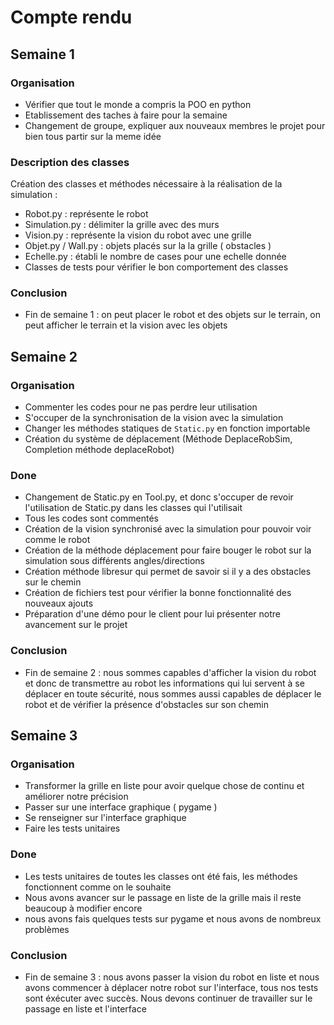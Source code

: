 # Compte rendu

## Semaine 1 

### Organisation

  - Vérifier que tout le monde a compris la POO en python
  - Etablissement des taches à faire pour la semaine
  - Changement de groupe, expliquer aux nouveaux membres le projet pour bien tous partir sur la meme idée

### Description des classes

  Création des classes et méthodes nécessaire à la réalisation de la simulation :
  - Robot.py : représente le robot
  - Simulation.py : délimiter la grille avec des murs
  - Vision.py : représente la vision du robot avec une grille
  - Objet.py / Wall.py : objets placés sur la la grille ( obstacles )
  - Echelle.py : établi le nombre de cases pour une echelle donnée
  - Classes de tests pour vérifier le bon comportement des classes 

### Conclusion

  - Fin de semaine 1 : on peut placer le robot et des objets sur le terrain, on peut afficher le terrain et la vision avec les objets
  
  
## Semaine 2

### Organisation

  - Commenter les codes pour ne pas perdre leur utilisation
  - S'occuper de la synchronisation de la vision avec la simulation
  - Changer les méthodes statiques de `Static.py` en fonction importable
  - Création du système de déplacement (Méthode DeplaceRobSim, Completion méthode deplaceRobot)

### Done

  - Changement de Static.py en Tool.py, et donc s'occuper de revoir l'utilisation de Static.py dans les classes qui l'utilisait
  - Tous les codes sont commentés
  - Création de la vision synchronisé avec la simulation pour pouvoir voir comme le robot
  - Création de la méthode déplacement pour faire bouger le robot sur la simulation sous différents angles/directions
  - Création méthode libresur qui permet de savoir si il y a des obstacles sur le chemin
  - Création de fichiers test pour vérifier la bonne fonctionnalité des nouveaux ajouts
  - Préparation d'une démo pour le client pour lui présenter notre avancement sur le projet
  
### Conclusion

  - Fin de semaine 2 : nous sommes capables d'afficher la vision du robot et donc de transmettre au robot les informations qui lui servent à se déplacer en toute sécurité, nous sommes aussi capables de déplacer le robot et de vérifier la présence d'obstacles sur son chemin 

## Semaine 3 

### Organisation 

  - Transformer la grille en liste pour avoir quelque chose de continu et améliorer notre précision
  - Passer sur une interface graphique ( pygame )
  - Se renseigner sur l'interface graphique
  - Faire les tests unitaires

### Done

  - Les tests unitaires de toutes les classes ont été fais, les méthodes fonctionnent  comme on le souhaite
  - Nous avons avancer sur le passage en liste de la grille mais il reste beaucoup à modifier encore
  - nous avons fais quelques tests sur pygame et nous avons de nombreux problèmes

### Conclusion 

  - Fin de semaine 3 : nous avons passer la vision du robot en liste et  nous avons commencer à déplacer notre robot sur l'interface, tous nos tests sont éxécuter avec succès. Nous devons continuer de travailler sur le passage en liste et l'interface
  
